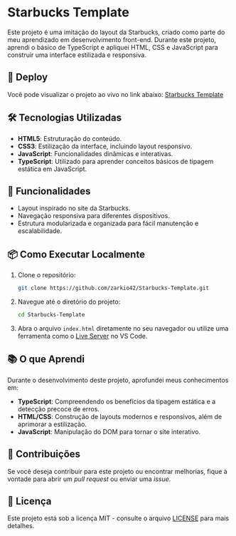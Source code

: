 # Starbucks Template

Este projeto é uma imitação do layout da Starbucks, criado como parte do meu aprendizado em desenvolvimento front-end. Durante este projeto, aprendi o básico de TypeScript e apliquei HTML, CSS e JavaScript para construir uma interface estilizada e responsiva.

## 🔗 Deploy

Você pode visualizar o projeto ao vivo no link abaixo:
[Starbucks Template](https://zarkio42.github.io/Starbucks-Template/)

## 🛠️ Tecnologias Utilizadas

- **HTML5**: Estruturação do conteúdo.
- **CSS3**: Estilização da interface, incluindo layout responsivo.
- **JavaScript**: Funcionalidades dinâmicas e interativas.
- **TypeScript**: Utilizado para aprender conceitos básicos de tipagem estática em JavaScript.

## 🚀 Funcionalidades

- Layout inspirado no site da Starbucks.
- Navegação responsiva para diferentes dispositivos.
- Estrutura modularizada e organizada para fácil manutenção e escalabilidade.

## 📦 Como Executar Localmente

1. Clone o repositório:
    ```bash
    git clone https://github.com/zarkio42/Starbucks-Template.git
    ```

2. Navegue até o diretório do projeto:
    ```bash
    cd Starbucks-Template
    ```

3. Abra o arquivo `index.html` diretamente no seu navegador ou utilize uma ferramenta como o [Live Server](https://marketplace.visualstudio.com/items?itemName=ritwickdey.LiveServer) no VS Code.

## 📚 O que Aprendi

Durante o desenvolvimento deste projeto, aprofundei meus conhecimentos em:
- **TypeScript**: Compreendendo os benefícios da tipagem estática e a detecção precoce de erros.
- **HTML/CSS**: Construção de layouts modernos e responsivos, além de aprimorar a estilização.
- **JavaScript**: Manipulação do DOM para tornar o site interativo.

## 🤝 Contribuições

Se você deseja contribuir para este projeto ou encontrar melhorias, fique à vontade para abrir um _pull request_ ou enviar uma _issue_.

## 📄 Licença

Este projeto está sob a licença MIT - consulte o arquivo [LICENSE](./LICENSE) para mais detalhes.

